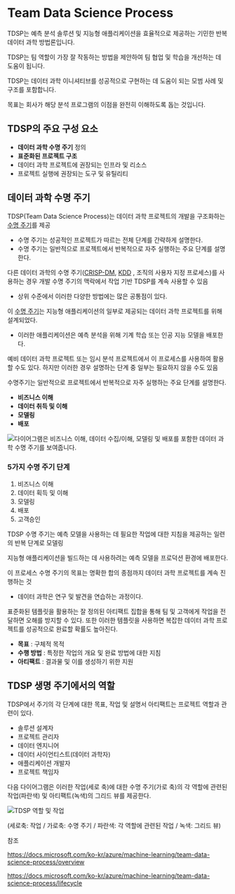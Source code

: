 # Team Data Science Process

TDSP는 예측 분석 솔루션 및 지능형 애플리케이션을 효율적으로 제공하는 기민한 반복 데이터 과학 방법론입니다. 

TDSP는 팀 역할이 가장 잘 작동하는 방법을 제안하여 팀 협업 및 학습을 개선하는 데 도움이 됩니다. 

TDSP는 데이터 과학 이니셔티브를 성공적으로 구현하는 데 도움이 되는 모범 사례 및 구조를 포함합니다. 

목표는 회사가 해당 분석 프로그램의 이점을 완전히 이해하도록 돕는 것입니다.



## TDSP의 주요 구성 요소

+ **데이터 과학 수명 주기** 정의
+ **표준화된 프로젝트 구조**
+ 데이터 과학 프로젝트에 권장되는 인프라 및 리소스
+ 프로젝트 실행에 권장되는 도구 및 유틸리티



## 데이터 과학 수명 주기

TDSP(Team Data Science Process)는 데이터 과학 프로젝트의 개발을 구조화하는 <u>수명 주기</u>를 제공

+ 수명 주기는 성공적인 프로젝트가 따르는 전체 단계를 간략하게 설명한다.
+ 수명 주기는 일반적으로 프로젝트에서 반복적으로 자주 실행하는 주요 단계를 설명한다.

다른 데이터 과학의 수명 주기([CRISP-DM](https://wikipedia.org/wiki/Cross_Industry_Standard_Process_for_Data_Mining), [KDD](https://wikipedia.org/wiki/Data_mining#Process) , 조직의 사용자 지정 프로세스)를 사용하는 경우 개발 수명 주기의 맥락에서 작업 기반 TDSP를 계속 사용할 수 있음

+ 상위 수준에서 이러한 다양한 방법에는 많은 공통점이 있다.

이 <u>수명 주기</u>는 지능형 애플리케이션의 일부로 제공되는 데이터 과학 프로젝트를 위해 설계되었다. 

+ 이러한 애플리케이션은 예측 분석을 위해 기계 학습 또는 인공 지능 모델을 배포한다. 

예비 데이터 과학 프로젝트 또는 임시 분석 프로젝트에서 이 프로세스를 사용하여 활용할 수도 있다. 하지만 이러한 경우 설명하는 단계 중 일부는 필요하지 않을 수도 있음

수명주기는 일반적으로 프로젝트에서 반복적으로 자주 실행하는 주요 단계를 설명한다.

+ **비즈니스 이해**
+ **데이터 취득 및 이해**
+ **모델링**
+ **배포**



![다이어그램은 비즈니스 이해, 데이터 수집/이해, 모델링 및 배포를 포함한 데이터 과학 수명 주기를 보여줍니다.](https://docs.microsoft.com/ko-kr/azure/machine-learning/team-data-science-process/media/overview/tdsp-lifecycle2.png)

### 5가지 수명 주기 단계

1. 비즈니스 이해
2. 데이터 획득 및 이해
3. 모델링
4. 배포
5. 고객승인

TDSP 수명 주기는 예측 모델을 사용하는 데 필요한 작업에 대한 지침을 제공하는 일련의 반복 단계로 모델링

지능형 애플리케이션을 빌드하는 데 사용하려는 예측 모델을 프로덕션 환경에 배포한다. 

이 프로세스 수명 주기의 목표는 명확한 합의 종점까지 데이터 과학 프로젝트를 계속 진행하는 것 

+ 데이터 과학은 연구 및 발견을 연습하는 과정이다.

표준화된 템플릿을 활용하는 잘 정의된 아티팩트 집합을 통해 팀 및 고객에게 작업을 전달하면 오해를 방지할 수 있다. 또한 이러한 템플릿을 사용하면 복잡한 데이터 과학 프로젝트를 성공적으로 완료할 확률도 높아진다.

+ **목표** : 구체적 목적
+ **수행 방법** : 특정한 작업의 개요 및 완료 방법에 대한 지침
+ **아티팩트** : 결과물 및 이를 생성하기 위한 지원



## TDSP 생명 주기에서의 역할

TDSP에서 주기의 각 단계에 대한 목표, 작업 및 설명서 아티팩트는 프로젝트 역할과 관련이 있다.

+ 솔루션 설계자
+ 프로젝트 관리자
+ 데이터 엔지니어
+ 데이터 사이언티스트(데이터 과학자)
+ 애플리케이션 개발자
+ 프로젝트 책임자

다음 다이어그램은 이러한 작업(세로 축)에 대한 수명 주기(가로 축)의 각 역할에 관련된 작업(파란색) 및 아티팩트(녹색)의 그리드 뷰를 제공한다.

![TDSP 역할 및 작업](https://docs.microsoft.com/ko-kr/azure/machine-learning/team-data-science-process/media/overview/tdsp-tasks-by-roles.png)

(세로축: 작업 / 가로축: 수명 주기 / 파란색: 각 역할에 관련된 작업 / 녹색: 그리드 뷰)



참조

https://docs.microsoft.com/ko-kr/azure/machine-learning/team-data-science-process/overview

https://docs.microsoft.com/ko-kr/azure/machine-learning/team-data-science-process/lifecycle